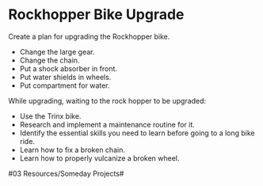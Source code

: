 # Rockhopper Bike Upgrade

Create a plan for upgrading the Rockhopper bike.

- Change the large gear.
- Change the chain.
- Put a shock absorber in front.
- Put water shields in wheels.
- Put compartment for water.

While upgrading, waiting to the rock hopper to be upgraded:

- Use the Trinx bike.
- Research and implement a maintenance routine for it.
- Identify the essential skills you need to learn before going to a long bike ride.
- Learn how to fix a broken chain.
- Learn how to properly vulcanize a broken wheel.

\#03 Resources/Someday Projects#

